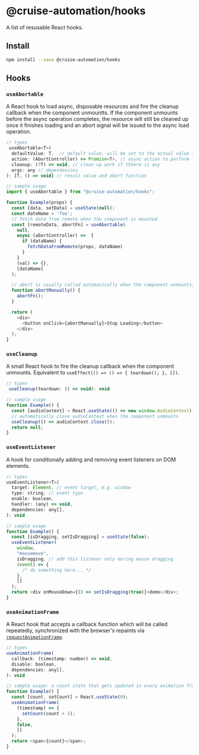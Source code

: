 # @cruise-automation/hooks

A list of resusable React hooks.

## Install

```bash
npm install --save @cruise-automation/hooks
```

## Hooks

### `useAbortable`

A React hook to load async, disposable resources and fire the cleanup callback when the component unmountts. If the component unmounts before the async operation completes, the resource will still be cleaned up once it finishes loading and an abort signal will be issued to the async load operation.

```js
// types
 useAbortable<T>(
  defaultValue: T,  // default value, will be set to the actual value if action is performed successfully
  action: (AbortController) => Promise<T>, // async action to perform
  cleanup: (?T) => void, // clean up work if thtere is any
  args: any // dependencies
): [T, () => void] // result value and abort function
```

```js
// sample usage
import { useAbortable } from "@cruise-automation/hooks";

function Example(props) {
  const [data, setData] = useState(null);
  const dateName = 'foo';
  // fetch data from remote when the component is mounted
  const [remoteData, abortFn] = useAbortable(
    null,
    async (abortController) =>  {
      if (dataName) {
        fetchDataFromRemote(props, dataName)
      }
    }
    (val) => {},
    [dataName]
  );

  // abort is usually called automatically when the component unmounts, but it can also be called manually
  function abortManually() {
    abortFn();
  }

  return (
    <div>
      <button onClick={abortManually}>Stop Loading</button>
    </div>
  );
}
```

### `useCleanup`

A small React hook to fire the cleanup callback when the component unmounts. Equivalent to `useEffect(() => () => { teardown(); }, [])`.

```js
// types
 useCleanup(teardown: () => void): void
```

```js
// sample usage
function Example() {
  const [audioContext] = React.useState(() => new window.AudioContext));
  // automatically close audioContext when the component unmounts
  useCleanup(() => audioContext.close());
  return null;
}
```

### `useEventListener`

A hook for conditionally adding and removing event listeners on DOM elements.

```js
// types
useEventListener<T>(
  target: Element, // event target, e.g. window
  type: string, // event type
  enable: boolean,
  handler: (any) => void,
  dependencies: any[],
): void
```

```js
// sample usage
function Example() {
  const [isDragging, setIsDragging] = useState(false);
  useEventListener(
    window,
    "mousemove",
    isDragging, // add this listener only during mouse dragging
    (event) => {
      /* do something here... */
    },
    []
  );
  return <div onMouseDown={() => setIsDragging(true)}>demo</div>;
}
```

### `useAnimationFrame`

A React hook that accepts a callback function which will be called repeatedly, synchronized with the browser's repaints via [`requestAnimationFrame`](https://developer.mozilla.org/en-US/docs/Web/API/window/requestAnimationFrame).

```js
// types
useAnimationFrame(
  callback: (timestamp: number) => void,
  disable: boolean,
  dependencies: any[],
): void
```

```js
// sample usage: a count state that gets updated in every animation frame
function Example() {
  const [count, setCount] = React.useState(0);
  useAnimationFrame(
    (timestamp) => {
      setCount(count + 1);
    },
    false,
    []
  );
  return <span>{count}</span>;
}
```
